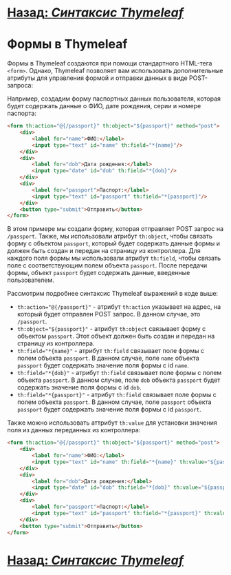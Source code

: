 # [**Назад**: *Синтаксис Thymeleaf*](thymeleaf-syntax.md)

# Формы в Thymeleaf

Формы в Thymeleaf создаются при помощи стандартного HTML-тега `<form>`. Однако, Thymeleaf позволяет вам использовать
дополнительные атрибуты для управления формой и отправки данных в виде POST-запроса:

Например, создадим форму паспортных данных пользователя, которая будет содержать данные о ФИО, дате рождения, серии и
номере паспорта:

```html
<form th:action="@{/passport}" th:object="${passport}" method="post">
    <div>
        <label for="name">ФИО:</label>
        <input type="text" id="name" th:field="*{name}"/>
    </div>
    <div>
        <label for="dob">Дата рождения:</label>
        <input type="date" id="dob" th:field="*{dob}"/>
    </div>
    <div>
        <label for="passport">Паспорт:</label>
        <input type="text" id="passport" th:field="*{passport}"/>
    </div>
    <button type="submit">Отправить</button>
</form>
```

В этом примере мы создали форму, которая отправляет POST запрос на `/passport`. Также, мы использовали
атрибут `th:object`, чтобы связать форму с объектом `passport`, который будет содержать данные формы и должен быть
создан и передан на страницу из контроллера. Для каждого поля формы мы использовали атрибут `th:field`, чтобы связать
поле с соответствующим полем объекта `passport`. После передачи формы, объект `passport` будет содержать данные,
введенные пользователем.

Рассмотрим подробнее синтаксис Thymeleaf выражений в коде выше:

- `th:action="@{/passport}"` - атрибут `th:action` указывает на адрес, на который будет отправлен POST запрос. В данном
  случае, это `/passport`.
- `th:object="${passport}"` - атрибут `th:object` связывает форму с объектом `passport`. Этот объект должен быть создан
  и передан на страницу из контроллера.
- `th:field="*{name}"` - атрибут `th:field` связывает поле формы с полем объекта `passport`. В данном случае,
  поле `name` объекта `passport` будет содержать значение поля формы с id `name`.
- `th:field="*{dob}"` - атрибут `th:field` связывает поле формы с полем объекта `passport`. В данном случае, поле `dob`
  объекта `passport` будет содержать значение поля формы с id `dob`.
- `th:field="*{passport}"` - атрибут `th:field` связывает поле формы с полем объекта `passport`. В данном случае,
  поле `passport` объекта `passport` будет содержать значение поля формы с id `passport`.

Также можно использовать аттрибут `th:value` для установки значения поля из данных переданных из контроллера:

```html
<form th:action="@{/passport}" th:object="${passport}" method="post">
    <div>
        <label for="name">ФИО:</label>
        <input type="text" id="name" th:field="*{name}" th:value="${passport.name}"/>
    </div>
    <div>
        <label for="dob">Дата рождения:</label>
        <input type="date" id="dob" th:field="*{dob}" th:value="${passport.dob}"/>
    </div>
    <div>
        <label for="passport">Паспорт:</label>
        <input type="text" id="passport" th:field="*{passport}" th:value="${passport.passport}"/>
    </div>
    <button type="submit">Отправить</button>
</form>
```

# [**Назад**: *Синтаксис Thymeleaf*](thymeleaf-syntax.md)
